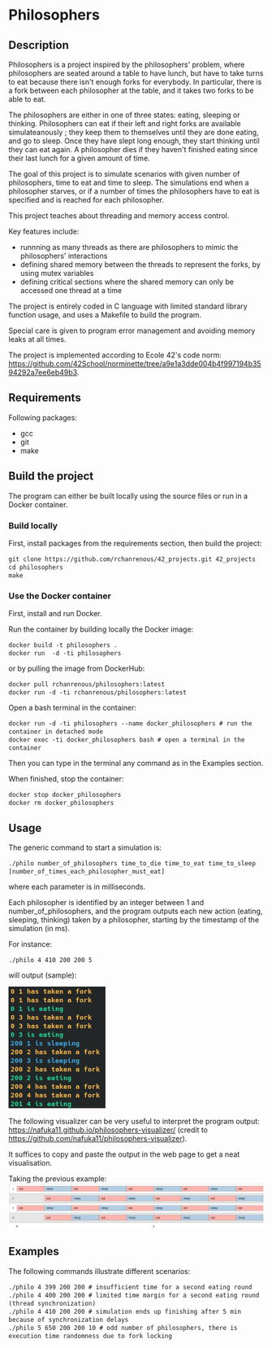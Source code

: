 # Philosophers

## Description

Philosophers is a project inspired by the philosophers' problem, where philosophers are seated around a table to have lunch, but have to take turns to eat because there isn't enough forks for everybody. In particular, there is a fork between each philosopher at the table, and it takes two forks to be able to eat.

The philosophers are either in one of three states: eating, sleeping or thinking. Philosophers can eat if their left and right forks are available simulateanously ; they keep them to themselves until they are done eating, and go to sleep. Once they have slept long enough, they start thinking until they can eat again. A philosopher dies if they haven't finished eating since their last lunch for a given amount of time. 

The goal of this project is to simulate scenarios with given number of philosophers, time to eat and time to sleep. The simulations end when a philosopher starves, or if a number of times the philosophers have to eat is specified and is reached for each philosopher.

This project teaches about threading and memory access control.

Key features include: 
- runnning as many threads as there are philosophers to mimic the philosophers' interactions
- defining shared memory between the threads to represent the forks, by using mutex variables
- defining critical sections where the shared memory can only be accessed one thread at a time 

The project is entirely coded in C language with limited standard library function usage, and uses a Makefile to build the program.

Special care is given to program error management and avoiding memory leaks at all times.

The project is implemented according to Ecole 42's code norm: https://github.com/42School/norminette/tree/a9e1a3dde004b4f997194b3594292a7ee6eb49b3.

## Requirements

Following packages:
- gcc
- git
- make

## Build the project

The program can either be built locally using the source files or run in a Docker container.

### Build locally

First, install packages from the requirements section, then build the project:
```
git clone https://github.com/rchanrenous/42_projects.git 42_projects
cd philosophers
make
```

### Use the Docker container

First, install and run Docker.

Run the container by building locally the Docker image:
```
docker build -t philosophers .
docker run  -d -ti philosophers
```
or by pulling the image from DockerHub:
```
docker pull rchanrenous/philosophers:latest
docker run -d -ti rchanrenous/philosophers:latest
```
Open a bash terminal in the container:
```
docker run -d -ti philosophers --name docker_philosophers # run the container in detached mode
docker exec -ti docker_philosophers bash # open a terminal in the container
```
Then you can type in the terminal any command as in the Examples section.

When finished, stop the container:
```
docker stop docker_philosophers
docker rm docker_philosophers
```

## Usage

The generic command to start a simulation is:
```
./philo number_of_philosophers time_to_die time_to_eat time_to_sleep
[number_of_times_each_philosopher_must_eat]
```
where each parameter is in milliseconds.

Each philosopher is identified by an integer between 1 and number_of_philosophers, and the program outputs each new action (eating, sleeping, thinking) taken by a philosopher, starting by the timestamp of the simulation (in ms). 

For instance:
```
./philo 4 410 200 200 5
```
will output (sample):

![philo_output](img/philo_output.png)

The following visualizer can be very useful to interpret the program output: https://nafuka11.github.io/philosophers-visualizer/ (credit to https://github.com/nafuka11/philosophers-visualizer).

It suffices to copy and paste the output in the web page to get a neat visualisation.

Taking the previous example:
![philo_viz](img/philo_viz.png)

## Examples

The following commands illustrate different scenarios:
```
./philo 4 399 200 200 # insufficient time for a second eating round
./philo 4 400 200 200 # limited time margin for a second eating round (thread synchronization)
./philo 4 410 200 200 # simulation ends up finishing after 5 min because of synchronization delays
./philo 5 650 200 200 10 # odd number of philosophers, there is execution time randomness due to fork locking 
```
